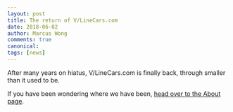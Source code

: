 ```yaml
---
layout: post
title: The return of V/LineCars.com
date: 2018-06-02
author: Marcus Wong
comments: true
canonical: 
tags: [news]
---
```


After many years on hiatus, V/LineCars.com is finally back, through smaller than it used to be.

If you have been wondering where we have been, [head over to the About page](/about).